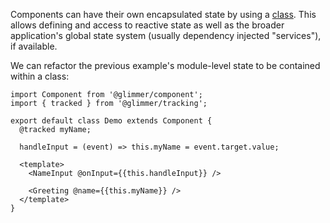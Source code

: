 Components can have their own encapsulated state by using a [class][mdn-class].
This allows defining and access to reactive state as well as the broader application's global state system (usually dependency injected "services"), if available.

We can refactor the previous example's module-level state to be contained within a class:

```gjs 
import Component from '@glimmer/component';
import { tracked } from '@glimmer/tracking';

export default class Demo extends Component {
  @tracked myName;

  handleInput = (event) => this.myName = event.target.value;

  <template>
    <NameInput @onInput={{this.handleInput}} /> 

    <Greeting @name={{this.myName}} />
  </template>
}
```


[mdn-class]: https://developer.mozilla.org/en-US/docs/Web/JavaScript/Reference/Classes
